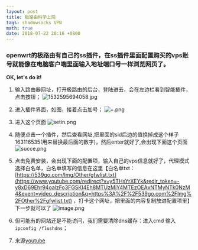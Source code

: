 ```yaml
---
layout: post
title: 极路由科学上网
tags: shadowsocks VPN
math: true
date: 2018-07-22 20:16 +0800
---
```


### openwrt的极路由有自己的ss插件，在ss插件里面配置购买的vps账号就能像在电脑客户端里面输入地址端口号一样浏览网页了。
**OK, let's do it!**
1. 输入路由器网址，打开极路由的后台，登陆进去，会在左边栏看到智能插件，点击按钮；
![1532595694058.jpg](https://upload-images.jianshu.io/upload_images/2823133-ae5e14454e556b12.jpg?imageMogr2/auto-orient/strip%7CimageView2/2/w/1240)
2. 进入插件界面，如图，接着点击加号；
![+.png](https://upload-images.jianshu.io/upload_images/2823133-ed827f36163b754a.png?imageMogr2/auto-orient/strip%7CimageView2/2/w/1240)
3. 进入这个页面
![setin.png](https://upload-images.jianshu.io/upload_images/2823133-3e8b56907113ed48.png?imageMogr2/auto-orient/strip%7CimageView2/2/w/1240)
4. 随便点击一个插件，然后查看网址,把里面的sid后边的值换掉成这个样子 163116535(用来替换最后面的数字)，然后enter就好了,会出现下面这个页面
![succe.png](https://upload-images.jianshu.io/upload_images/2823133-0b017f12a38b4a43.png?imageMogr2/auto-orient/strip%7CimageView2/2/w/1240)

5. 点击免费安装，会出现下面的配置项，输入自己的vps信息就好了，代理模式选择白名单，白名单填写的信息在这里【白名单txt：[https://539go.com/Img/Other/gfwlist.txt](https://www.youtube.com/redirect?v=y5THsYrXEYk&redir_token=-y8xD69Ehr94oalzFo3FGSKI4Eh8MTUzMjY4MTEzOEAxNTMyNTk0NzM4&event=video_description&q=https%3A%2F%2F539go.com%2FImg%2FOther%2Fgfwlist.txt) ，打卡这个网址，把里面的内容复制放进配置项里】下一步就可以了
![image.png](https://upload-images.jianshu.io/upload_images/2823133-02718ffadb5600c9.png?imageMogr2/auto-orient/strip%7CimageView2/2/w/1240)
6. 但可能有的网站还是不能访问，我们需要清除dns缓存：进入cmd 输入 `ipconfig /flushdns`；
7. 来源[youtube](https://www.youtube.com/watch?v=y5THsYrXEYk)
